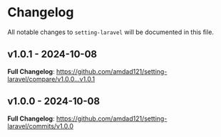 # Changelog

All notable changes to `setting-laravel` will be documented in this file.

## v1.0.1 - 2024-10-08

**Full Changelog**: https://github.com/amdad121/setting-laravel/compare/v1.0.0...v1.0.1

## v1.0.0 - 2024-10-08

**Full Changelog**: https://github.com/amdad121/setting-laravel/commits/v1.0.0
